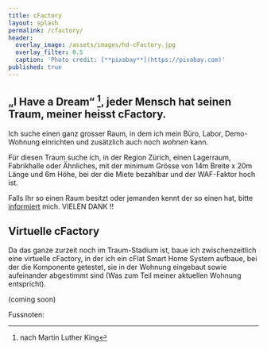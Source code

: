 ```yaml
---
title: cFactory
layout: splash
permalink: /cfactory/
header:
  overlay_image: /assets/images/hd-cFactory.jpg
  overlay_filter: 0.5
  caption: 'Photo credit: [**pixabay**](https://pixabay.com)'
published: true
---
```

<p></p>

## „I Have a Dream“ [^1], jeder Mensch hat seinen Traum, meiner heisst **cFactory**. 

Ich suche einen ganz grosser Raum, in dem ich mein Büro, Labor, Demo-Wohnung einrichten und zusätzlich auch noch _wohnen_ kann.

Für diesen Traum suche ich, in der Region Zürich, einen Lagerraum, Fabrikhalle oder Ähnliches, mit der minimum Grösse von 14m Breite x 20m Länge und 6m Höhe, bei der die Miete bezahlbar und der WAF-Faktor hoch ist.

Falls Ihr so einen Raum besitzt oder jemanden kennt der so einen hat, bitte [informiert](/contact) mich. VIELEN DANK !!

## Virtuelle cFactory

Da das ganze zurzeit noch im Traum-Stadium ist, baue ich zwischenzeitlich eine virtuelle cFactory, in der ich ein cFlat Smart Home System aufbaue, bei der die Komponente getestet, sie in der Wohnung eingebaut sowie aufeinander abgestimmt sind (Was zum Teil meiner aktuellen Wohnung entspricht).  

(coming soon)

Fussnoten:
[^1]: nach Martin Luther King